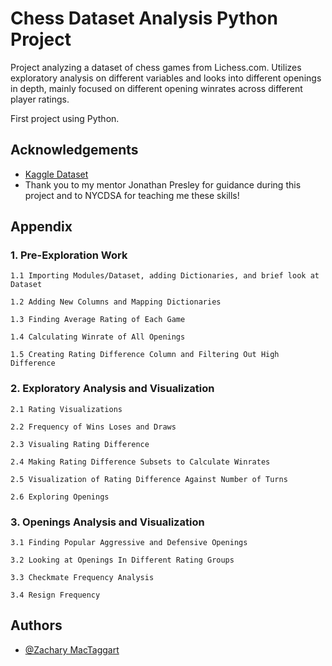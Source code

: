 
# Chess Dataset Analysis Python Project

Project analyzing a dataset of chess games from Lichess.com. Utilizes exploratory analysis on different variables and looks into different openings in depth, mainly focused on different opening winrates across different player ratings.

First project using Python. 


## Acknowledgements

 - [Kaggle Dataset](https://www.kaggle.com/datasets/datasnaek/chess)
 - Thank you to my mentor Jonathan Presley for guidance during this project and to NYCDSA for teaching me these skills!



## Appendix

### 1. Pre-Exploration Work

    1.1 Importing Modules/Dataset, adding Dictionaries, and brief look at Dataset

    1.2 Adding New Columns and Mapping Dictionaries

    1.3 Finding Average Rating of Each Game

    1.4 Calculating Winrate of All Openings

    1.5 Creating Rating Difference Column and Filtering Out High Difference

### 2.  Exploratory Analysis and Visualization

    2.1 Rating Visualizations

    2.2 Frequency of Wins Loses and Draws

    2.3 Visualing Rating Difference

    2.4 Making Rating Difference Subsets to Calculate Winrates

    2.5 Visualization of Rating Difference Against Number of Turns

    2.6 Exploring Openings


### 3. Openings Analysis and Visualization

    3.1 Finding Popular Aggressive and Defensive Openings

    3.2 Looking at Openings In Different Rating Groups

    3.3 Checkmate Frequency Analysis

    3.4 Resign Frequency


## Authors

- [@Zachary MacTaggart](https://github.com/zmactag)


